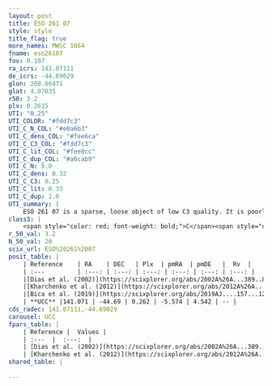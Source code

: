 ```yaml
---
layout: post
title: ESO 261 07
style: style
title_flag: true
more_names: MWSC 1664
fname: eso26107
fov: 0.107
ra_icrs: 141.07111
de_icrs: -44.69029
glon: 268.86471
glat: 4.07035
r50: 3.2
plx: 0.2615
UTI: "0.25"
UTI_COLOR: "#fdd7c3"
UTI_C_N_COL: "#e0a6b3"
UTI_C_dens_COL: "#fee6ca"
UTI_C_C3_COL: "#fdd7c3"
UTI_C_lit_COL: "#fee8cc"
UTI_C_dup_COL: "#a6cab9"
UTI_C_N: 0.0
UTI_C_dens: 0.32
UTI_C_C3: 0.25
UTI_C_lit: 0.33
UTI_C_dup: 1.0
UTI_summary: |
    ESO 261 07 is a sparse, loose object of low C3 quality. It is poorly studied in the literature, with no articles listed in the last 6 years.<br><br><span style="color: #99180f; font-weight: bold;">Warning: </span>contains less than 25 stars with <i>P>0.5</i> estimated.
class3: |
    <span style="color: red; font-weight: bold;">C</span><span style="color: red; font-weight: bold;">C</span>
r_50_val: 3.2
N_50_val: 20
scix_url: ESO%20261%2007
posit_table: |
    | Reference    | RA    | DEC   | Plx  | pmRA  | pmDE   |  Rv  |
    | :---         | :---: | :---: | :---: | :---: | :---: | :---: |
    |[Dias et al. (2002)](https://scixplorer.org/abs/2002A%26A...389..871D) | 141.088 | -44.705 | -- | -2.84 | 2.23 | -- |
    |[Kharchenko et al. (2012)](https://scixplorer.org/abs/2012A%26A...543A.156K) | 141.15 | -44.67 | -- | -11.29 | 5.56 | -- |
    |[Bica et al. (2019)](https://scixplorer.org/abs/2019AJ....157...12B) | 141.081 | -44.702 | -- | -- | -- | -- |
    | **UCC** |141.071 | -44.69 | 0.262 | -5.574 | 4.542 | -- | 
cds_radec: 141.07111,-44.69029
carousel: UCC
fpars_table: |
    | Reference |  Values |
    | :---  |  :---:  |
    | [Dias et al. (2002)](https://scixplorer.org/abs/2002A%26A...389..871D) | `E(B-V)=1.145, Dist=3360.0, Age=9.0` |
    | [Kharchenko et al. (2012)](https://scixplorer.org/abs/2012A%26A...543A.156K) | `e_bv=1.145, distance=3360, log_age=9.0` |
shared_table: |
    
---
```

